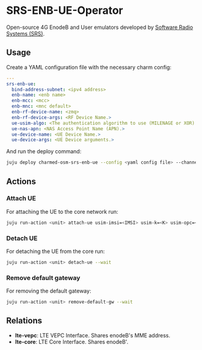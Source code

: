 # SRS-ENB-UE-Operator

Open-source 4G EnodeB and User emulators developed by [Software Radio Systems (SRS)](https://www.srslte.com/).

## Usage

Create a YAML configuration file with the necessary charm config:

```yaml
---
srs-enb-ue:
  bind-address-subnet: <ipv4 address>
  enb-name: <enb name>
  enb-mcc: <mcc>
  enb-mnc: <mnc default>
  enb-rf-device-name: <zmq>
  enb-rf-device-args: <RF Device Name.>
  ue-usim-algo: <The authentication algorithm to use (MILENAGE or XOR).>
  ue-nas-apn: <NAS Access Point Name (APN).>
  ue-device-name: <UE Device Name.>
  ue-device-args: <UE Device arguments.>
```

And run the deploy command:

```bash
juju deploy charmed-osm-srs-enb-ue --config <yaml config file> --channel=edge
```


## Actions

### Attach UE

For attaching the UE to the core network run:

```bash
juju run-action <unit> attach-ue usim-imsi=<IMSI> usim-k=<K> usim-opc=<OPC> --wait
```

### Detach UE

For detaching the UE from the core run:

```bash
juju run-action <unit> detach-ue --wait
```

### Remove default gateway

For removing the default gateway:

```bash
juju run-action <unit> remove-default-gw --wait
```

## Relations

- **lte-vepc**: LTE VEPC Interface. Shares enodeB's MME address.
- **lte-core**: LTE Core Interface. Shares enodeB'.
